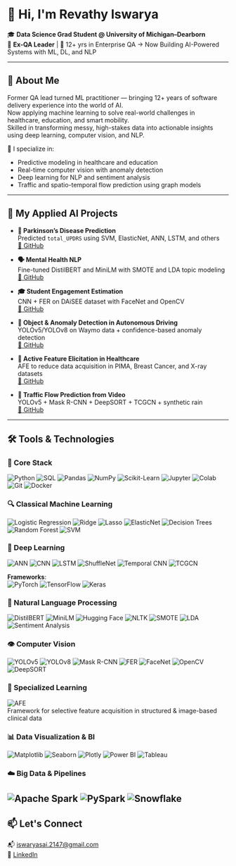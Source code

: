 
# 👋 Hi, I'm Revathy Iswarya

🎓 **Data Science Grad Student @ University of Michigan–Dearborn**  
🧪 **Ex-QA Leader** | 🔁 12+ yrs in Enterprise QA → Now Building AI-Powered Systems with ML, DL, and NLP

---

## 💼 About Me

Former QA lead turned ML practitioner — bringing 12+ years of software delivery experience into the world of AI.  
Now applying machine learning to solve real-world challenges in healthcare, education, and smart mobility.  
Skilled in transforming messy, high-stakes data into actionable insights using deep learning, computer vision, and NLP.

🎯 I specialize in:
- Predictive modeling in healthcare and education  
- Real-time computer vision with anomaly detection  
- Deep learning for NLP and sentiment analysis  
- Traffic and spatio-temporal flow prediction using graph models

---

## 🚀 My Applied AI Projects

- **🧬 Parkinson’s Disease Prediction**  
  Predicted `total_UPDRS` using SVM, ElasticNet, ANN, LSTM, and others  
  [🔗 GitHub](https://github.com/Ishugit21/Parkinsons-Disease-Prediction)

- **🗣️ Mental Health NLP**  
  Fine-tuned DistilBERT and MiniLM with SMOTE and LDA topic modeling  
  [🔗 GitHub](https://github.com/Ishugit21/Sentiment-Analysis)

- **🎓 Student Engagement Estimation**  
  CNN + FER on DAiSEE dataset with FaceNet and OpenCV  
  [🔗 GitHub](https://github.com/Ishugit21/Student-Engagement-Prediction)

- **🚗 Object & Anomaly Detection in Autonomous Driving**  
  YOLOv5/YOLOv8 on Waymo data + confidence-based anomaly detection  
  [🔗 GitHub](https://github.com/Ishugit21/Objection-detection-and-tracking)

- **🧪 Active Feature Elicitation in Healthcare**  
  AFE to reduce data acquisition in PIMA, Breast Cancer, and X-ray datasets  
  [🔗 GitHub](https://github.com/Ishugit21/Active-Feature-Elicitation)

- **🚦 Traffic Flow Prediction from Video**  
  YOLOv5 + Mask R-CNN + DeepSORT + TCGCN + synthetic rain  
  [🔗 GitHub](https://github.com/Ishugit21/Traffic-flow-prediction)

---

## 🛠️ Tools & Technologies

### 📌 Core Stack  
![Python](https://img.shields.io/badge/Python-3670A0?style=flat-square&logo=python&logoColor=white)
![SQL](https://img.shields.io/badge/SQL-005C84?style=flat-square&logo=sqlite&logoColor=white)
![Pandas](https://img.shields.io/badge/Pandas-150458?style=flat-square&logo=pandas&logoColor=white)
![NumPy](https://img.shields.io/badge/Numpy-013243?style=flat-square&logo=numpy&logoColor=white)
![Scikit-Learn](https://img.shields.io/badge/Scikit--Learn-F7931E?style=flat-square&logo=scikit-learn&logoColor=white)
![Jupyter](https://img.shields.io/badge/Jupyter-F37626?style=flat-square&logo=jupyter&logoColor=white)
![Colab](https://img.shields.io/badge/Google_Colab-F9AB00?style=flat-square&logo=googlecolab&logoColor=white)
![Git](https://img.shields.io/badge/Git-F05032?style=flat-square&logo=git&logoColor=white)
![Docker](https://img.shields.io/badge/Docker-2496ED?style=flat-square&logo=docker&logoColor=white)

### 🔍 Classical Machine Learning  
![Logistic Regression](https://img.shields.io/badge/Logistic%20Regression-blue?style=flat-square)
![Ridge](https://img.shields.io/badge/Ridge-orange?style=flat-square)
![Lasso](https://img.shields.io/badge/Lasso-orange?style=flat-square)
![ElasticNet](https://img.shields.io/badge/ElasticNet-teal?style=flat-square)
![Decision Trees](https://img.shields.io/badge/Decision%20Trees-green?style=flat-square)
![Random Forest](https://img.shields.io/badge/Random%20Forest-darkgreen?style=flat-square)
![SVM](https://img.shields.io/badge/SVM-black?style=flat-square)

### 🤖 Deep Learning  
![ANN](https://img.shields.io/badge/ANN-27338e?style=flat-square&logoColor=white)
![CNN](https://img.shields.io/badge/CNN-0059b3?style=flat-square&logoColor=white)
![LSTM](https://img.shields.io/badge/LSTM-4caf50?style=flat-square&logoColor=white)
![ShuffleNet](https://img.shields.io/badge/ShuffleNet-ff9800?style=flat-square&logoColor=white)
![Temporal CNN](https://img.shields.io/badge/Temporal%20CNN-9c27b0?style=flat-square&logoColor=white)
![TCGCN](https://img.shields.io/badge/TCGCN-607d8b?style=flat-square&logoColor=white)

**Frameworks**:  
![PyTorch](https://img.shields.io/badge/PyTorch-EE4C2C?style=flat-square&logo=pytorch&logoColor=white)
![TensorFlow](https://img.shields.io/badge/TensorFlow-FF6F00?style=flat-square&logo=tensorflow&logoColor=white)
![Keras](https://img.shields.io/badge/Keras-D00000?style=flat-square&logo=keras&logoColor=white)

### 💬 Natural Language Processing
![DistilBERT](https://img.shields.io/badge/DistilBERT-4A90E2?style=flat-square)
![MiniLM](https://img.shields.io/badge/MiniLM-8e44ad?style=flat-square)
![Hugging Face](https://img.shields.io/badge/HuggingFace-FFD21F?style=flat-square&logo=huggingface&logoColor=black)
![NLTK](https://img.shields.io/badge/NLTK-0277BD?style=flat-square)
![SMOTE](https://img.shields.io/badge/SMOTE-6D4C41?style=flat-square)
![LDA](https://img.shields.io/badge/LDA-2E7D32?style=flat-square)
![Sentiment Analysis](https://img.shields.io/badge/Sentiment%20Analysis-F06292?style=flat-square)

### 👁️ Computer Vision
![YOLOv5](https://img.shields.io/badge/YOLOv5-000000?style=flat-square)
![YOLOv8](https://img.shields.io/badge/YOLOv8-212121?style=flat-square)
![Mask R-CNN](https://img.shields.io/badge/Mask%20R--CNN-00796B?style=flat-square)
![FER](https://img.shields.io/badge/FER-0097A7?style=flat-square)
![FaceNet](https://img.shields.io/badge/FaceNet-00695C?style=flat-square)
![OpenCV](https://img.shields.io/badge/OpenCV-5C2D91?style=flat-square&logo=opencv&logoColor=white)
![DeepSORT](https://img.shields.io/badge/DeepSORT-455A64?style=flat-square)

### 🧠 Specialized Learning
![AFE](https://img.shields.io/badge/Active%20Feature%20Elicitation-6A1B9A?style=flat-square)  
Framework for selective feature acquisition in structured & image-based clinical data

### 📊 Data Visualization & BI
![Matplotlib](https://img.shields.io/badge/Matplotlib-11557C?style=flat-square)
![Seaborn](https://img.shields.io/badge/Seaborn-2E4053?style=flat-square)
![Plotly](https://img.shields.io/badge/Plotly-3F4F75?style=flat-square)
![Power BI](https://img.shields.io/badge/PowerBI-F2C811?style=flat-square&logo=powerbi&logoColor=black)
![Tableau](https://img.shields.io/badge/Tableau-E97627?style=flat-square&logo=tableau&logoColor=white)

### ☁️ Big Data & Pipelines
![Apache Spark](https://img.shields.io/badge/Apache%20Spark-E25A1C?style=flat-square&logo=apachespark&logoColor=white)
![PySpark](https://img.shields.io/badge/PySpark-FF7043?style=flat-square)
![Snowflake](https://img.shields.io/badge/Snowflake-56B9EB?style=flat-square&logo=snowflake&logoColor=white)
---

## 📫 Let's Connect
📬 iswaryasai.2147@gmail.com  
🔗 [LinkedIn](https://www.linkedin.com/in/revathy-iswarya-sekaran-b53b2a226/)
